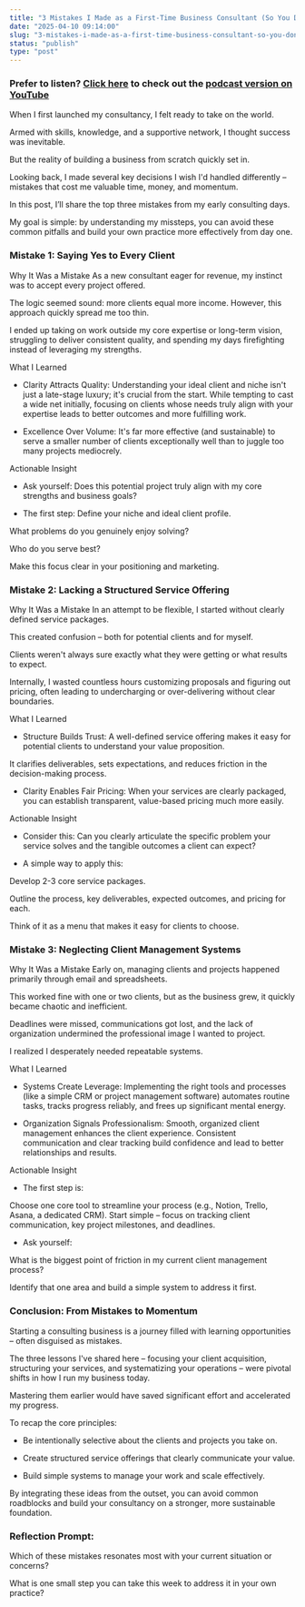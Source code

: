 ```yaml
---
title: "3 Mistakes I Made as a First-Time Business Consultant (So You Don’t Have To)"
date: "2025-04-10 09:14:00"
slug: "3-mistakes-i-made-as-a-first-time-business-consultant-so-you-dont-have-to"
status: "publish"
type: "post"
---
```


### Prefer to listen? [Click here](https://youtu.be/jhxaSk_-ikw) to check out the [podcast version on YouTube](https://youtu.be/jhxaSk_-ikw)









When I first launched my consultancy, I felt ready to take on the world. 




Armed with skills, knowledge, and a supportive network, I thought success was inevitable. 




But the reality of building a business from scratch quickly set in. 




Looking back, I made several key decisions I wish I'd handled differently – mistakes that cost me valuable time, money, and momentum.




In this post, I’ll share the top three mistakes from my early consulting days. 




My goal is simple: by understanding my missteps, you can avoid these common pitfalls and build your own practice more effectively from day one.




### Mistake 1: Saying Yes to Every Client




Why It Was a Mistake As a new consultant eager for revenue, my instinct was to accept every project offered. 




The logic seemed sound: more clients equal more income. However, this approach quickly spread me too thin. 




I ended up taking on work outside my core expertise or long-term vision, struggling to deliver consistent quality, and spending my days firefighting instead of leveraging my strengths.




What I Learned





- Clarity Attracts Quality: Understanding your ideal client and niche isn't just a late-stage luxury; it's crucial from the start. While tempting to cast a wide net initially, focusing on clients whose needs truly align with your expertise leads to better outcomes and more fulfilling work.



- Excellence Over Volume: It's far more effective (and sustainable) to serve a smaller number of clients exceptionally well than to juggle too many projects mediocrely.




Actionable Insight





- Ask yourself: Does this potential project truly align with my core strengths and business goals?



- The first step: Define your niche and ideal client profile. 

What problems do you genuinely enjoy solving? 


Who do you serve best? 


Make this focus clear in your positioning and marketing.






### Mistake 2: Lacking a Structured Service Offering




Why It Was a Mistake In an attempt to be flexible, I started without clearly defined service packages. 




This created confusion – both for potential clients and for myself. 




Clients weren't always sure exactly what they were getting or what results to expect. 




Internally, I wasted countless hours customizing proposals and figuring out pricing, often leading to undercharging or over-delivering without clear boundaries.




What I Learned





- Structure Builds Trust: A well-defined service offering makes it easy for potential clients to understand your value proposition. 

It clarifies deliverables, sets expectations, and reduces friction in the decision-making process.





- Clarity Enables Fair Pricing: When your services are clearly packaged, you can establish transparent, value-based pricing much more easily.




Actionable Insight





- Consider this: Can you clearly articulate the specific problem your service solves and the tangible outcomes a client can expect?



- A simple way to apply this: 

Develop 2-3 core service packages. 


Outline the process, key deliverables, expected outcomes, and pricing for each. 


Think of it as a menu that makes it easy for clients to choose.






### Mistake 3: Neglecting Client Management Systems




Why It Was a Mistake Early on, managing clients and projects happened primarily through email and spreadsheets. 




This worked fine with one or two clients, but as the business grew, it quickly became chaotic and inefficient. 




Deadlines were missed, communications got lost, and the lack of organization undermined the professional image I wanted to project. 




I realized I desperately needed repeatable systems.




What I Learned





- Systems Create Leverage: Implementing the right tools and processes (like a simple CRM or project management software) automates routine tasks, tracks progress reliably, and frees up significant mental energy.



- Organization Signals Professionalism: Smooth, organized client management enhances the client experience. Consistent communication and clear tracking build confidence and lead to better relationships and results.




Actionable Insight





- The first step is: 

Choose one core tool to streamline your process (e.g., Notion, Trello, Asana, a dedicated CRM). Start simple – focus on tracking client communication, key project milestones, and deadlines.





- Ask yourself: 

What is the biggest point of friction in my current client management process? 


Identify that one area and build a simple system to address it first.






### Conclusion: From Mistakes to Momentum




Starting a consulting business is a journey filled with learning opportunities – often disguised as mistakes. 




The three lessons I've shared here – focusing your client acquisition, structuring your services, and systematizing your operations – were pivotal shifts in how I run my business today. 




Mastering them earlier would have saved significant effort and accelerated my progress.




To recap the core principles:





- Be intentionally selective about the clients and projects you take on.



- Create structured service offerings that clearly communicate your value.



- Build simple systems to manage your work and scale effectively.




By integrating these ideas from the outset, you can avoid common roadblocks and build your consultancy on a stronger, more sustainable foundation.




### Reflection Prompt:




Which of these mistakes resonates most with your current situation or concerns? 




What is one small step you can take this week to address it in your own practice?
